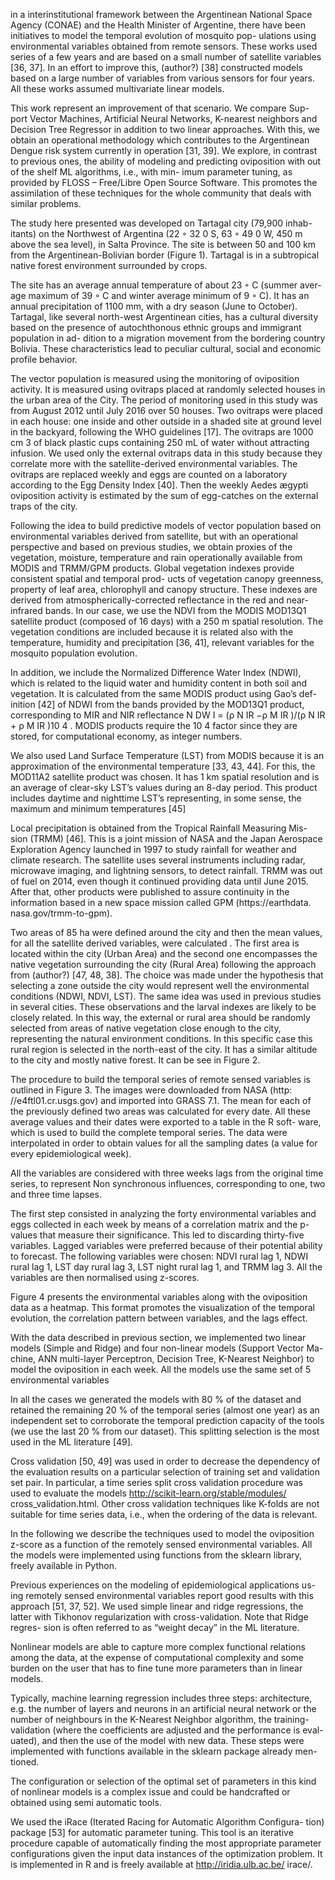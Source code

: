 


in a interinstitutional framework between the Argentinean
National Space Agency (CONAE) and the Health Minister of Argentine,
there have been initiatives to model the temporal evolution of mosquito pop-
ulations using environmental variables obtained from remote sensors. These
works used series of a few years and are based on a small number of satellite
variables [36, 37]. In an effort to improve this, (author?) [38] constructed
models based on a large number of variables from various sensors for four
years. All these works assumed multivariate linear models.


This work represent an improvement of that scenario. We compare Sup-
port Vector Machines, Artificial Neural Networks, K-nearest neighbors and
Decision Tree Regressor in addition to two linear approaches. With this,
we obtain an operational methodology which contributes to the Argentinean
Dengue risk system currently in operation [31, 39].
We explore, in contrast to previous ones, the ability of modeling and
predicting oviposition with out of the shelf ML algorithms, i.e., with min-
imum parameter tuning, as provided by FLOSS – Free/Libre Open Source
Software. This promotes the assimilation of these techniques for the whole
community that deals with similar problems.




The study here presented was developed on Tartagal city (79,900 inhab-
itants) on the Northwest of Argentina (22 ◦ 32 0 S, 63 ◦ 49 0 W, 450 m above the
sea level), in Salta Province. The site is between 50 and 100 km from the
Argentinean-Bolivian border (Figure 1). Tartagal is in a subtropical native
forest environment surrounded by crops.


The site has an average annual temperature of about 23 ◦ C (summer aver-
age maximum of 39 ◦ C and winter average minimum of 9 ◦ C). It has an annual
precipitation of 1100 mm, with a dry season (June to October). Tartagal, like
several north-west Argentinean cities, has a cultural diversity based on the
presence of autochthonous ethnic groups and immigrant population in ad-
dition to a migration movement from the bordering country Bolivia. These
characteristics lead to peculiar cultural, social and economic profile behavior.



The vector population is measured using the monitoring of oviposition
activity. It is measured using ovitraps placed at randomly selected houses in
the urban area of the City. The period of monitoring used in this study was
from August 2012 until July 2016 over 50 houses. Two ovitraps were placed
in each house: one inside and other outside in a shaded site at ground level in the backyard, following the WHO guidelines [17]. The ovitraps are 1000 cm 3
of black plastic cups containing 250 mL of water without attracting infusion.
We used only the external ovitraps data in this study because they correlate
more with the satellite-derived environmental variables. The ovitraps are
replaced weekly and eggs are counted on a laboratory according to the Egg
Density Index [40]. Then the weekly Aedes ægypti oviposition activity is
estimated by the sum of egg-catches on the external traps of the city.






Following the idea to build predictive models of vector population based
on environmental variables derived from satellite, but with an operational
perspective and based on previous studies, we obtain proxies of the vegetation, moisture, temperature and rain operationally available from MODIS
and TRMM/GPM products.
Global vegetation indexes provide consistent spatial and temporal prod-
ucts of vegetation canopy greenness, property of leaf area, chlorophyll and canopy structure. These indexes are derived from atmospherically-corrected
reflectance in the red and near-infrared bands. In our case, we use the NDVI
from the MODIS MOD13Q1 satellite product (composed of 16 days) with
a 250 m spatial resolution. The vegetation conditions are included because
it is related also with the temperature, humidity and precipitation [36, 41],
relevant variables for the mosquito population evolution.





In addition, we include the Normalized Difference Water Index (NDWI),
which is related to the liquid water and humidity content in both soil and
vegetation. It is calculated from the same MODIS product using Gao’s def-
inition [42] of NDWI from the bands provided by the MOD13Q1 product,
corresponding to MIR and NIR reflectance N DW I = (ρ N IR −ρ M IR )/(ρ N IR +
ρ M IR )10 4 . MODIS products require the 10 4 factor since they are stored, for
computational economy, as integer numbers.




We also used Land Surface Temperature (LST) from MODIS because it
is an approximation of the environmental temperature [33, 43, 44]. For this,
the MOD11A2 satellite product was chosen. It has 1 km spatial resolution
and is an average of clear-sky LST’s values during an 8-day period. This
product includes daytime and nighttime LST’s representing, in some sense,
the maximum and minimum temperatures [45]


Local precipitation is obtained from the Tropical Rainfall Measuring Mis-
sion (TRMM) [46]. This is a joint mission of NASA and the Japan Aerospace
Exploration Agency launched in 1997 to study rainfall for weather and climate research. The satellite uses several instruments including radar, microwave imaging, and lightning sensors, to detect rainfall. TRMM was out of fuel on 2014, even though it continued providing data until June 2015.
After that, other products were published to assure continuity in the information based in a new space mission called GPM (https://earthdata.
nasa.gov/trmm-to-gpm).



Two areas of 85 ha were defined around the city and then the mean values,
for all the satellite derived variables, were calculated . The first area is
located within the city (Urban Area) and the second one encompasses the
native vegetation surrounding the city (Rural Area) following the approach
from (author?) [47, 48, 38]. The choice was made under the hypothesis
that selecting a zone outside the city would represent well the environmental
conditions (NDWI, NDVI, LST). The same idea was used in previous studies
in several cities. These observations and the larval indexes are likely to be
closely related. In this way, the external or rural area should be randomly
selected from areas of native vegetation close enough to the city, representing
the natural environment conditions. In this specific case this rural region is
selected in the north-east of the city. It has a similar altitude to the city and
mostly native forest. It can be see in Figure 2.






The procedure to build the temporal series of remote sensed variables
is outlined in Figure 3. The images were downloaded from NASA (http:
//e4ftl01.cr.usgs.gov) and imported into GRASS 7.1. The mean for
each of the previously defined two areas was calculated for every date. All
these average values and their dates were exported to a table in the R soft-
ware, which is used to build the complete temporal series. The data were
interpolated in order to obtain values for all the sampling dates (a value for
every epidemiological week).




All the variables are considered with three weeks lags from the original
time series, to represent Non synchronous influences, corresponding to one,
two and three time lapses.





The first step consisted in analyzing the forty environmental variables and eggs collected in each week by means of a correlation matrix and the p-values that measure their significance. This led to discarding thirty-five variables. Lagged variables were preferred because of their potential ability
to forecast. The following variables were chosen: NDVI rural lag 1, NDWI
rural lag 1, LST day rural lag 3, LST night rural lag 1, and TRMM lag 3.
All the variables are then normalised using z-scores.





Figure 4 presents the environmental variables along with the oviposition data as a heatmap. This format promotes the visualization of the temporal
evolution, the correlation pattern between variables, and the lags effect.





With the data described in previous section, we implemented two linear
models (Simple and Ridge) and four non-linear models (Support Vector Ma-
chine, ANN multi-layer Perceptron, Decision Tree, K-Nearest Neighbor) to
model the oviposition in each week. All the models use the same set of 5
environmental variables



In all the cases we generated the models with 80 % of the dataset and
retained the remaining 20 % of the temporal series (almost one year) as an
independent set to corroborate the temporal prediction capacity of the tools
(we use the last 20 % from our dataset). This splitting selection is the most
used in the ML literature [49].



Cross validation [50, 49] was used in order to decrease the dependency of
the evaluation results on a particular selection of training set and validation
set pair. In particular, a time series split cross validation procedure was
used to evaluate the models http://scikit-learn.org/stable/modules/
cross_validation.html. Other cross validation techniques like K-folds are
not suitable for time series data, i.e., when the ordering of the data is relevant.




In the following we describe the techniques used to model the oviposition
z-score as a function of the remotely sensed environmental variables. All
the models were implemented using functions from the sklearn library, freely
available in Python.





Previous experiences on the modeling of epidemiological applications us-
ing remotely sensed environmental variables report good results with this
approach [51, 37, 52]. We used simple linear and ridge regressions, the latter
with Tikhonov regularization with cross-validation. Note that Ridge regres-
sion is often referred to as “weight decay” in the ML literature.





Nonlinear models are able to capture more complex functional relations
among the data, at the expense of computational complexity and some burden on the user that has to fine tune more parameters than in linear models.



Typically, machine learning regression includes three steps: architecture,
e.g. the number of layers and neurons in an artificial neural network or the number of neighbours in the K-Nearest Neighbor algorithm, the training-
validation (where the coefficients are adjusted and the performance is eval-
uated), and then the use of the model with new data. These steps were
implemented with functions available in the sklearn package already men-
tioned.



The configuration or selection of the optimal set of parameters in this
kind of nonlinear models is a complex issue and could be handcrafted or obtained using semi automatic tools.




We used the iRace (Iterated Racing for Automatic Algorithm Configura-
tion) package [53] for automatic parameter tuning. This tool is an iterative
procedure capable of automatically finding the most appropriate parameter
configurations given the input data instances of the optimization problem. It
is implemented in R and is freely available at http://iridia.ulb.ac.be/
irace/.
